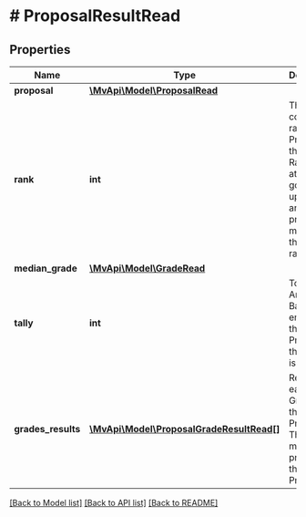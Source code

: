# # ProposalResultRead

## Properties

Name | Type | Description | Notes
------------ | ------------- | ------------- | -------------
**proposal** | [**\MvApi\Model\ProposalRead**](ProposalRead.md) |  | [optional]
**rank** | **int** | The computed rank of the Proposal in the Poll — Rank starts at 1 and goes upwards, and two proposals may have the same rank. | [optional]
**median_grade** | [**\MvApi\Model\GradeRead**](GradeRead.md) |  | [optional]
**tally** | **int** | Total Amount of Ballots emitted for the Proposal this Result is about. | [optional]
**grades_results** | [**\MvApi\Model\ProposalGradeResultRead[]**](ProposalGradeResultRead.md) | Results for each Grade, on this Proposal — This is the merit profile of the Proposal. | [optional]

[[Back to Model list]](../../README.md#models) [[Back to API list]](../../README.md#endpoints) [[Back to README]](../../README.md)
